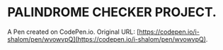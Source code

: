 # PALINDROME CHECKER PROJECT.

A Pen created on CodePen.io. Original URL: [https://codepen.io/i-shalom/pen/wvowvpQ](https://codepen.io/i-shalom/pen/wvowvpQ).


